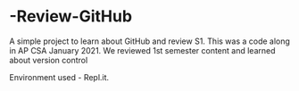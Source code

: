 # -Review-GitHub
A simple project to learn about GitHub and review S1. This was a code along in AP CSA January 2021. We reviewed 1st semester content and learned about version control

Environment used - Repl.it.
